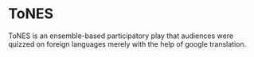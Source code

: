# ToNES
ToNES is an ensemble-based participatory play that audiences were quizzed on foreign languages merely with the help of google translation.
